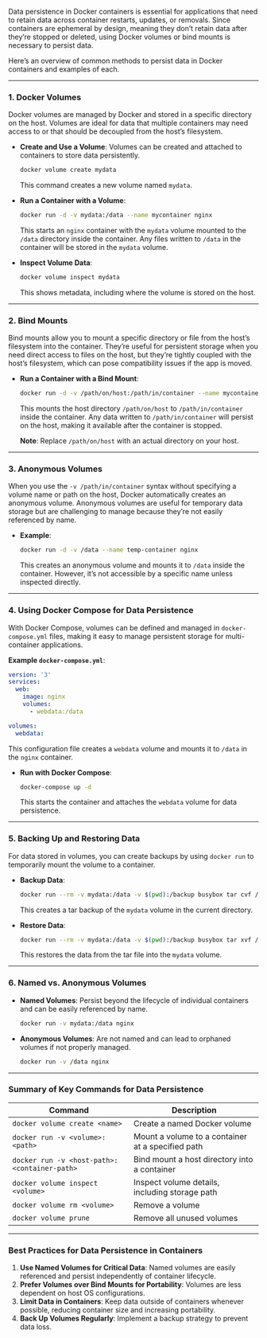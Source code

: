 Data persistence in Docker containers is essential for applications that need to retain data across container restarts, updates, or removals. Since containers are ephemeral by design, meaning they don’t retain data after they’re stopped or deleted, using Docker volumes or bind mounts is necessary to persist data.

Here’s an overview of common methods to persist data in Docker containers and examples of each.

---

### 1. **Docker Volumes**

Docker volumes are managed by Docker and stored in a specific directory on the host. Volumes are ideal for data that multiple containers may need access to or that should be decoupled from the host’s filesystem.

- **Create and Use a Volume**: Volumes can be created and attached to containers to store data persistently.

   ```bash
   docker volume create mydata
   ```
   This command creates a new volume named `mydata`.

- **Run a Container with a Volume**:
   ```bash
   docker run -d -v mydata:/data --name mycontainer nginx
   ```
   This starts an `nginx` container with the `mydata` volume mounted to the `/data` directory inside the container. Any files written to `/data` in the container will be stored in the `mydata` volume.

- **Inspect Volume Data**:
   ```bash
   docker volume inspect mydata
   ```
   This shows metadata, including where the volume is stored on the host.

---

### 2. **Bind Mounts**

Bind mounts allow you to mount a specific directory or file from the host’s filesystem into the container. They’re useful for persistent storage when you need direct access to files on the host, but they’re tightly coupled with the host’s filesystem, which can pose compatibility issues if the app is moved.

- **Run a Container with a Bind Mount**:
   ```bash
   docker run -d -v /path/on/host:/path/in/container --name mycontainer nginx
   ```
   This mounts the host directory `/path/on/host` to `/path/in/container` inside the container. Any data written to `/path/in/container` will persist on the host, making it available after the container is stopped.

   **Note**: Replace `/path/on/host` with an actual directory on your host.

---

### 3. **Anonymous Volumes**

When you use the `-v /path/in/container` syntax without specifying a volume name or path on the host, Docker automatically creates an anonymous volume. Anonymous volumes are useful for temporary data storage but are challenging to manage because they’re not easily referenced by name.

- **Example**:
   ```bash
   docker run -d -v /data --name temp-container nginx
   ```
   This creates an anonymous volume and mounts it to `/data` inside the container. However, it’s not accessible by a specific name unless inspected directly.

---

### 4. **Using Docker Compose for Data Persistence**

With Docker Compose, volumes can be defined and managed in `docker-compose.yml` files, making it easy to manage persistent storage for multi-container applications.

**Example `docker-compose.yml`**:
```yaml
version: '3'
services:
  web:
    image: nginx
    volumes:
      - webdata:/data

volumes:
  webdata:
```
This configuration file creates a `webdata` volume and mounts it to `/data` in the `nginx` container.

- **Run with Docker Compose**:
   ```bash
   docker-compose up -d
   ```
   This starts the container and attaches the `webdata` volume for data persistence.

---

### 5. **Backing Up and Restoring Data**

For data stored in volumes, you can create backups by using `docker run` to temporarily mount the volume to a container.

- **Backup Data**:
   ```bash
   docker run --rm -v mydata:/data -v $(pwd):/backup busybox tar cvf /backup/mydata-backup.tar /data
   ```
   This creates a tar backup of the `mydata` volume in the current directory.

- **Restore Data**:
   ```bash
   docker run --rm -v mydata:/data -v $(pwd):/backup busybox tar xvf /backup/mydata-backup.tar -C /data
   ```
   This restores the data from the tar file into the `mydata` volume.

---

### 6. **Named vs. Anonymous Volumes**

- **Named Volumes**: Persist beyond the lifecycle of individual containers and can be easily referenced by name.
   ```bash
   docker run -v mydata:/data nginx
   ```

- **Anonymous Volumes**: Are not named and can lead to orphaned volumes if not properly managed.
   ```bash
   docker run -v /data nginx
   ```

---

### Summary of Key Commands for Data Persistence

| **Command**                               | **Description**                                           |
|-------------------------------------------|-----------------------------------------------------------|
| `docker volume create <name>`             | Create a named Docker volume                              |
| `docker run -v <volume>:<path>`           | Mount a volume to a container at a specified path         |
| `docker run -v <host-path>:<container-path>` | Bind mount a host directory into a container             |
| `docker volume inspect <volume>`          | Inspect volume details, including storage path            |
| `docker volume rm <volume>`               | Remove a volume                                           |
| `docker volume prune`                     | Remove all unused volumes                                 |

---

### Best Practices for Data Persistence in Containers

1. **Use Named Volumes for Critical Data**: Named volumes are easily referenced and persist independently of container lifecycle.
2. **Prefer Volumes over Bind Mounts for Portability**: Volumes are less dependent on host OS configurations.
3. **Limit Data in Containers**: Keep data outside of containers whenever possible, reducing container size and increasing portability.
4. **Back Up Volumes Regularly**: Implement a backup strategy to prevent data loss.
